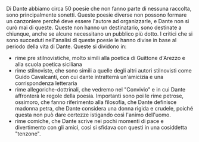 Di Dante abbiamo circa 50 poesie che non fanno parte di nessuna raccolta, sono principalmente sonetti. Queste poesie diverse non possono formare un canzoniere perché deve essere l'autore ad organizzarle, e Dante non si curò mai di queste. Queste non hanno un destinatario, sono destinate a chiunque, anche se alcune necessitano un pubblico più dotto. I critici che si sono succeduti nell'analisi di queste poesie le hanno divise in base al periodo della vita di Dante. Queste si dividono in:
- rime pre stilnovistiche, molto simili alla poetica di Guittone d'Arezzo e alla scuola poetica siciliana
- rime stilnoviste, che sono simili a quelle degli altri autori stilnovisti come Guido Cavalcanti, con cui dante intratterrà un'amicizia e una corrispondenza letteraria
- rime allegoriche-dottrinali, che vedremo nel "Convivio" e in cui Dante affronterà le regole della poesia. Importanti sono poi le rime petrose, ossimoro, che fanno riferimento alla filosofia, che Dante definisce madonna petra, che Dante considera una donna rigida e crudele, poiché questa non può dare certezze istigando così l'animo dell'uomo.
- rime comiche, che Dante scrive nei pochi momenti di pace e divertimento con gli amici, così si sfidava con questi in una cosiddetta "tenzone". 